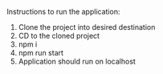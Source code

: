 Instructions to run the application:

1. Clone the project into desired destination
2. CD to the cloned project
3. npm i
4. npm run start
5. Application should run on localhost
